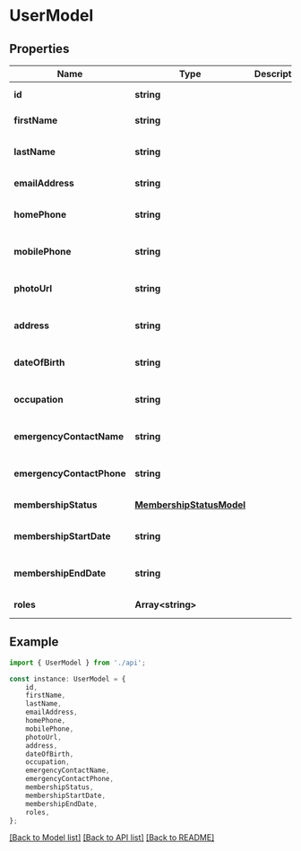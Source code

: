 # UserModel


## Properties

Name | Type | Description | Notes
------------ | ------------- | ------------- | -------------
**id** | **string** |  | [default to undefined]
**firstName** | **string** |  | [default to undefined]
**lastName** | **string** |  | [optional] [default to undefined]
**emailAddress** | **string** |  | [default to undefined]
**homePhone** | **string** |  | [optional] [default to undefined]
**mobilePhone** | **string** |  | [optional] [default to undefined]
**photoUrl** | **string** |  | [optional] [default to undefined]
**address** | **string** |  | [optional] [default to undefined]
**dateOfBirth** | **string** |  | [optional] [default to undefined]
**occupation** | **string** |  | [optional] [default to undefined]
**emergencyContactName** | **string** |  | [optional] [default to undefined]
**emergencyContactPhone** | **string** |  | [optional] [default to undefined]
**membershipStatus** | [**MembershipStatusModel**](MembershipStatusModel.md) |  | [default to undefined]
**membershipStartDate** | **string** |  | [optional] [default to undefined]
**membershipEndDate** | **string** |  | [optional] [default to undefined]
**roles** | **Array&lt;string&gt;** |  | [default to undefined]

## Example

```typescript
import { UserModel } from './api';

const instance: UserModel = {
    id,
    firstName,
    lastName,
    emailAddress,
    homePhone,
    mobilePhone,
    photoUrl,
    address,
    dateOfBirth,
    occupation,
    emergencyContactName,
    emergencyContactPhone,
    membershipStatus,
    membershipStartDate,
    membershipEndDate,
    roles,
};
```

[[Back to Model list]](../README.md#documentation-for-models) [[Back to API list]](../README.md#documentation-for-api-endpoints) [[Back to README]](../README.md)

